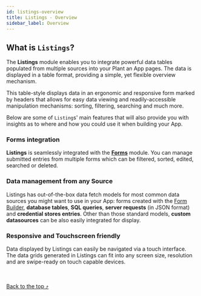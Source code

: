 ```yaml
---
id: listings-overview
title: Listings - Overview
sidebar_label: Overview
---
```


## What is `Listings`?

The **Listings** module enables you to integrate powerful data tables populated from multiple sources into your Plant an App pages. The data is displayed in a table format, providing a simple, yet flexible overview mechanism.

This table-style displays data in an ergonomic and responsive form marked by headers that allows for easy data viewing and readily-accessible manipulation mechanisms: sorting, filtering, searching and much more.

Below are some of `Listing`s' main features that will also provide you with insights as to where and how you could use it when building your App.

### Forms integration

**Listings** is seamlessly integrated with the <a href="https://learn.plantanapp.com/docs/current/category/form" target="_blank">**Forms**</a> module. You can manage submitted entries from multiple forms which can be filtered, sorted, edited, searched or deleted.

### Data management from any Source

Listings has out-of-the-box data fetch models for most common data sources you might want to use in your App: forms created with the <a href="https://learn.plantanapp.com/docs/current/modules/forms-main-menu-and-usage" target="_blank">Form Builder</a>, **database tables**, **SQL queries**, **server requests** (in JSON format) and **credential stores entries**. Other than those standard models, **custom datasources** can be also easily integrated for display.

### Responsive and Touchscreen friendly

Data displayed by Listings can easily be navigated via a touch interface. The data grids generated in Listings can fit into any screen size, resolution and are swipe-ready on touch capable devices.

<br /><br /><a href="#top">Back to the top &#10548;</a>